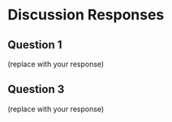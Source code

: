 # Discussion Responses
## Question 1
(replace with your response)

## Question 3
(replace with your response)